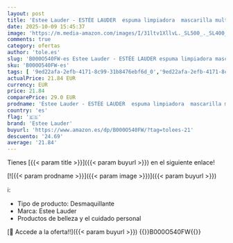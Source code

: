 ```yaml
---
layout: post
title: 'Estee Lauder - ESTÉE LAUDER  espuma limpiadora  mascarilla multiacción / purificante - 150 ml'
date: 2025-10-09 15:45:37
image: 'https://m.media-amazon.com/images/I/31ltv1XllvL._SL500_._SL400_.jpg'
comments: true
category: ofertas
author: 'tole.es'
slug: 'B000O540FW-es Estee Lauder - ESTÉE LAUDER espuma limpiadora mascarilla...'
sku: 'B000O540FW-es'
tags: [ '9ed22afa-2efb-4171-8c99-31b8476ebf6d_0','9ed22afa-2efb-4171-8c99-31b8476ebf6d_1101','9ed22afa-2efb-4171-8c99-31b8476ebf6d_2201','9ed22afa-2efb-4171-8c99-31b8476ebf6d_5301','Arborist Merchandising Root','Belleza','CML-Beauty','Los favoritos de los clientes: Belleza','Mascarillas para el cuidado de la cara','Productos para el cuidado de la cara','Productos para el cuidado de la piel','Self Service','Skin Care','Special Features Stores','estee lauder','mascarilla','top brands_beauty','🇪🇸', ]
actualPrice: 21.84 EUR
currency: EUR
price: 21.84
comparePrice: 29.0 EUR
prodname: 'Estee Lauder - ESTÉE LAUDER  espuma limpiadora  mascarilla multiacción / purificante - 150 ml'
country: 'es'
flag: '🇪🇸'
brand: 'Estee Lauder'
buyurl: 'https://www.amazon.es/dp/B000O540FW/?tag=tolees-21'
descuento: '24.69'
average: '21.84'
---
```


Tienes [{{< param title >}}]({{< param buyurl >}}) en el siguiente enlace!

[![{{< param prodname >}}]({{< param image >}})]({{< param buyurl >}})

ℹ️:

- Tipo de producto: Desmaquillante
- Marca: Estee Lauder
- Productos de belleza y el cuidado personal

[🛒 Accede a la oferta!!]({{< param buyurl >}})
{{<world>}}B000O540FW{{</world>}}
